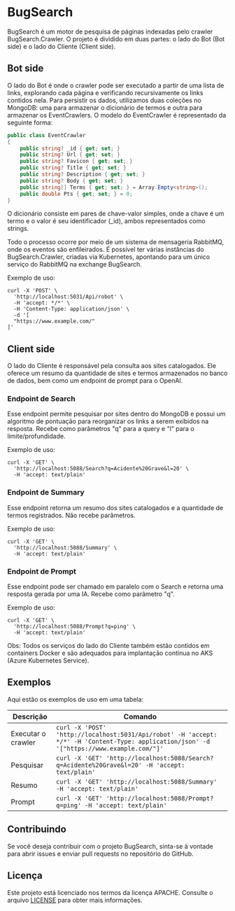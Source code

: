# BugSearch

BugSearch é um motor de pesquisa de páginas indexadas pelo crawler BugSearch.Crawler. O projeto é dividido em duas partes: o lado do Bot (Bot side) e o lado do Cliente (Client side).

## Bot side

O lado do Bot é onde o crawler pode ser executado a partir de uma lista de links, explorando cada página e verificando recursivamente os links contidos nela. Para persistir os dados, utilizamos duas coleções no MongoDB: uma para armazenar o dicionário de termos e outra para armazenar os EventCrawlers. O modelo do EventCrawler é representado da seguinte forma:

```csharp
public class EventCrawler
{
    public string? _id { get; set; }
    public string? Url { get; set; }
    public string? Favicon { get; set; }
    public string? Title { get; set; }
    public string? Description { get; set; }
    public string? Body { get; set; }
    public string[] Terms { get; set; } = Array.Empty<string>();
    public double Pts { get; set; } = 0;
}
```

O dicionário consiste em pares de chave-valor simples, onde a chave é um termo e o valor é seu identificador (_id), ambos representados como strings.

Todo o processo ocorre por meio de um sistema de mensageria RabbitMQ, onde os eventos são enfileirados. É possível ter várias instâncias do BugSearch.Crawler, criadas via Kubernetes, apontando para um único serviço do RabbitMQ na exchange BugSearch.

Exemplo de uso:

```shell
curl -X 'POST' \
  'http://localhost:5031/Api/robot' \
  -H 'accept: */*' \
  -H 'Content-Type: application/json' \
  -d '[
  "https://www.example.com/"
]'
```

## Client side

O lado do Cliente é responsável pela consulta aos sites catalogados. Ele oferece um resumo da quantidade de sites e termos armazenados no banco de dados, bem como um endpoint de prompt para o OpenAI.

### Endpoint de Search

Esse endpoint permite pesquisar por sites dentro do MongoDB e possui um algoritmo de pontuação para reorganizar os links a serem exibidos na resposta. Recebe como parâmetros "q" para a query e "l" para o limite/profundidade.

Exemplo de uso:

```shell
curl -X 'GET' \
  'http://localhost:5088/Search?q=Acidente%20Grave&l=20' \
  -H 'accept: text/plain'
```

### Endpoint de Summary

Esse endpoint retorna um resumo dos sites catalogados e a quantidade de termos registrados. Não recebe parâmetros.

Exemplo de uso:

```shell
curl -X 'GET' \
  'http://localhost:5088/Summary' \
  -H 'accept: text/plain'
```

### Endpoint de Prompt

Esse endpoint pode ser chamado em paralelo com o Search e retorna uma resposta gerada por uma IA. Recebe como parâmetro "q".

Exemplo de uso:

```shell
curl -X 'GET' \
  'http://localhost:5088/Prompt?q=ping' \
  -H 'accept: text/plain'
```

Obs: Todos os serviços do lado do Cliente também estão contidos em containers Docker e são adequados para implantação contínua no AKS (Azure Kubernetes Service).

## Exemplos



Aqui estão os exemplos de uso em uma tabela:

| Descrição             | Comando                                                                                           |
| --------------------- | ------------------------------------------------------------------------------------------------- |
| Executar o crawler    | `curl -X 'POST' 'http://localhost:5031/Api/robot' -H 'accept: */*' -H 'Content-Type: application/json' -d '["https://www.example.com/"]'` |
| Pesquisar             | `curl -X 'GET' 'http://localhost:5088/Search?q=Acidente%20Grave&l=20' -H 'accept: text/plain'`    |
| Resumo                | `curl -X 'GET' 'http://localhost:5088/Summary' -H 'accept: text/plain'`                            |
| Prompt                | `curl -X 'GET' 'http://localhost:5088/Prompt?q=ping' -H 'accept: text/plain'`                      |

## Contribuindo

Se você deseja contribuir com o projeto BugSearch, sinta-se à vontade para abrir issues e enviar pull requests no repositório do GitHub.

## Licença

Este projeto está licenciado nos termos da licença APACHE. Consulte o arquivo [LICENSE](LICENSE) para obter mais informações.
